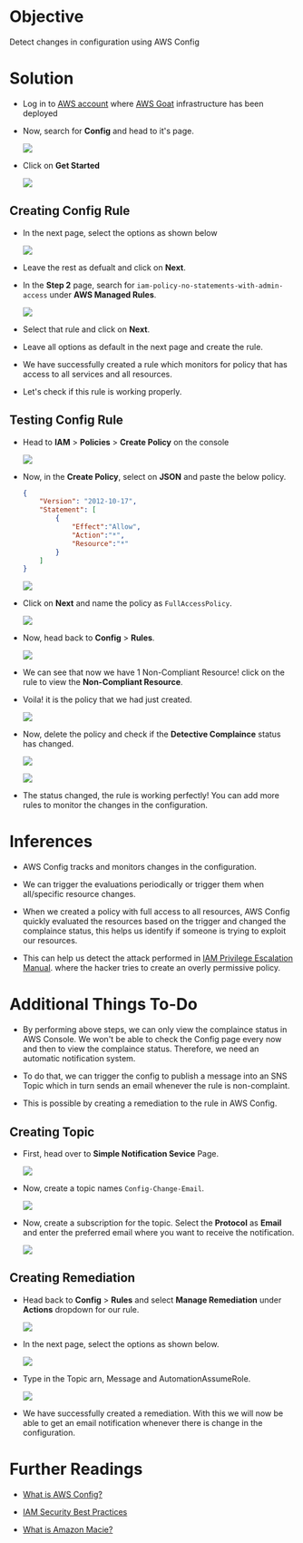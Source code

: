 # Objective
Detect changes in configuration using AWS Config

# Solution

* Log in to [AWS account](https://aws.amazon.com/) where [AWS Goat](https://github.com/ine-labs/AWSGoat) infrastructure has been deployed

*  Now, search for **Config** and head to it's page.

    ![](./images/AWS-Config/1.png)

* Click on **Get Started**

    ![](./images/AWS-Config/2.png)

## Creating Config Rule

* In the next page, select the options as shown below
    
    ![](./images/AWS-Config/3.png)

* Leave the rest as defualt and click on **Next**.

* In the **Step 2** page, search for `iam-policy-no-statements-with-admin-access` under **AWS Managed Rules**.

    ![](./images/AWS-Config/4.png)

* Select that rule and click on **Next**.

* Leave all options as default in the next page and create the rule.

* We have successfully created a rule which monitors for policy that has access to all services and all resources.

* Let's check if this rule is working properly.

## Testing Config Rule

* Head to **IAM** > **Policies** > **Create Policy** on the console

    ![](./images/AWS-Config/5.png)

* Now, in the **Create Policy**, select on **JSON** and paste the below policy.

    ```JSON
    {
        "Version": "2012-10-17",
        "Statement": [
            {
                "Effect":"Allow",
                "Action":"*",
                "Resource":"*"
            }
        ]
    }
    ```

    ![](./images/AWS-Config/6.png)

* Click on **Next** and name the policy as `FullAccessPolicy`.

    ![](./images/AWS-Config/7.png)

* Now, head back to **Config** > **Rules**.

    ![](./images/AWS-Config/8.png)

* We can see that now we have 1 Non-Compliant Resource! click on the rule to view the **Non-Compliant Resource**.

* Voila! it is the policy that we had just created.

    ![](./images/AWS-Config/9.png)

* Now, delete the policy and check if the **Detective Complaince** status has changed.

    ![](./images/AWS-Config/10.png)

    ![](./images/AWS-Config/11.png)

* The status changed, the rule is working perfectly! You can add more rules to monitor the changes in the configuration.

# Inferences

* AWS Config tracks and monitors changes in the configuration.

* We can trigger the evaluations periodically or trigger them when all/specific resource changes.

* When we created a policy with full access to all resources, AWS Config quickly evaluated the resources based on the trigger and changed the complaince status, this helps us identify if someone is trying to exploit our resources.

* This can help us detect the attack performed in [IAM Privilege Escalation Manual](https://github.com/ine-labs/AWSGoat/blob/master/attack-manuals/module-1/07-IAM%20Privilege%20Escalation.md). where the hacker tries to create an overly permissive policy.

# Additional Things To-Do

* By performing above steps, we can only view the complaince status in AWS Console. We won't be able to check the Config page every now and then to view the complaince status. Therefore, we need an automatic notification system.

* To do that, we can trigger the config to publish a message into an SNS Topic which in turn sends an email whenever the rule is non-complaint.

* This is possible by creating a remediation to the rule in AWS Config.

## Creating Topic

* First, head over to **Simple Notification Sevice** Page.

    ![](./images/AWS-Config/12.png)

* Now, create a topic names `Config-Change-Email`.

    ![](./images/AWS-Config/13.png)

* Now, create a subscription for the topic. Select the **Protocol** as **Email** and enter the preferred email where you want to receive the notification.

    ![](./images/AWS-Config/14.png)

## Creating Remediation

* Head back to **Config** > **Rules** and select **Manage Remediation** under **Actions** dropdown for our rule.

    ![](./images/AWS-Config/15.png)

* In the next page, select the options as shown below.

    ![](./images/AWS-Config/16.png)

* Type in the Topic arn, Message and AutomationAssumeRole.

    ![](./images/AWS-Config/17.png)

* We have successfully created a remediation. With this we will now be able to get an email notification whenever there is change in the configuration.

# Further Readings

* [What is AWS Config?](https://docs.aws.amazon.com/config/latest/developerguide/WhatIsConfig.html)

* [IAM Security Best Practices](https://docs.aws.amazon.com/IAM/latest/UserGuide/best-practices.html)

* [What is Amazon Macie?](https://docs.aws.amazon.com/macie/latest/user/what-is-macie.html)
